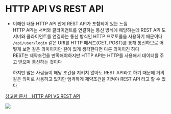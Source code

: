 # HTTP API VS REST API

-   이해한 내용
    HTTP API 안에 REST API가 포함되어 있는 느낌  
    HTTP API는 서버와 클라이언트를 연결하는 통신 방식에 해당하는데 REST API 도 서버와 클라이언트를 연결하는 통신 방식인 HTTP 프로토콜을 사용하기 때문이다  
    `/api/user/login` 같은 URI를 HTTP 메서드(GET, POST)를 통해 통신하므로 어떻게 보면 같은 의미이지만 깊이 있게 생각한다면 다른 의미이긴 하다  
    REST는 제약조건을 만족해야하지만 HTTP API는 HTTP를 사용해서 데이터를 주고 받으며 통신하는 것이다

    하지만 많은 사람들이 해당 조건을 지키지 않아도 REST API라고 하기 때문에 거의 같은 의미로 사용하고 있지만 엄격하게 제약조건을 지켜야 REST API 라고 할 수 있다

[참고한 문서 \_ HTTP API VS REST API](https://www.inflearn.com/questions/126743/http-api-vs-rest-api)

<img src="https://cdn.discordapp.com/attachments/1037267111585792020/1087777282074087514/httpapi_restapi.png" />
